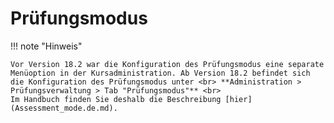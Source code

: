 # Prüfungsmodus

!!! note "Hinweis"

    Vor Version 18.2 war die Konfiguration des Prüfungsmodus eine separate Menüoption in der Kursadministration. Ab Version 18.2 befindet sich die Konfiguration des Prüfungsmodus unter <br> **Administration > Prüfungsverwaltung > Tab "Prüfungsmodus"** <br>
    Im Handbuch finden Sie deshalb die Beschreibung [hier](Assessment_mode.de.md).
